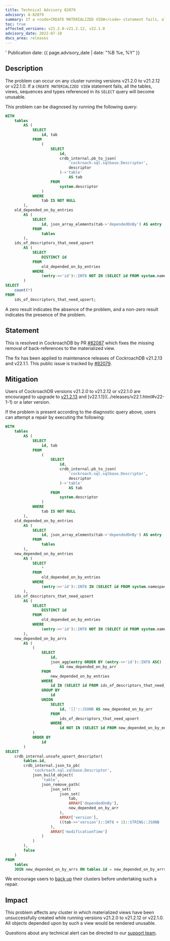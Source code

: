 ```yaml
---
title: Technical Advisory 82079
advisory: A-82079
summary: If a <code>CREATE MATERIALIZED VIEW</code> statement fails, all objects referenced in its <code>SELECT</code> query wil be unusable.
toc: true
affected_versions: v21.2.0-v21.2.12, v22.1.0
advisory_date: 2022-07-18
docs_area: releases
---
```

'
Publication date: {{ page.advisory_date | date: "%B %e, %Y" }}

## Description

The problem can occur on any cluster running versions v21.2.0 to v21.2.12 or v22.1.0. If a `CREATE MATERIALIZED VIEW` statement fails, all the tables, views, sequences and types referenced in its `SELECT` query will become unusable.

This problem can be diagnosed by running the following query:

~~~ sql
WITH
	tables
		AS (
			SELECT
				id, tab
			FROM
				(
					SELECT
						id,
						crdb_internal.pb_to_json(
							'cockroach.sql.sqlbase.Descriptor',
							descriptor
						)->'table'
							AS tab
					FROM
						system.descriptor
				)
			WHERE
				tab IS NOT NULL
		),
	old_depended_on_by_entries
		AS (
			SELECT
				id, json_array_elements(tab->'dependedOnBy') AS entry
			FROM
				tables
		),
	ids_of_descriptors_that_need_upsert
		AS (
			SELECT
				DISTINCT id
			FROM
				old_depended_on_by_entries
			WHERE
				(entry->>'id')::INT8 NOT IN (SELECT id FROM system.namespace)
		)
SELECT
	count(*)
FROM
	ids_of_descriptors_that_need_upsert;
~~~

A zero result indicates the absence of the problem, and a non-zero result indicates the presence of the problem.

## Statement

This is resolved in CockroachDB by PR [#82087](https://github.com/cockroachdb/cockroach/pull/82087) which fixes the missing removal of back-references to the materialized view.

The fix has been applied to maintenance releases of CockroachDB v21.2.13 and v22.1.1. This public issue is tracked by [#82079](https://github.com/cockroachdb/cockroach/pull/82079).

## Mitigation

Users of CockroachDB versions v21.2.0 to v21.2.12 or v22.1.0 are encouraged to upgrade to [v21.2.13](../releases/v21.2.html#v21-2-13) and [v22.1.1]((../releases/v22.1.html#v22-1-1) or a later version.

If the problem is present according to the diagnostic query above, users can attempt a repair by executing the following:

~~~ sql
WITH
	tables
		AS (
			SELECT
				id, tab
			FROM
				(
					SELECT
						id,
						crdb_internal.pb_to_json(
							'cockroach.sql.sqlbase.Descriptor',
							descriptor
						)->'table'
							AS tab
					FROM
						system.descriptor
				)
			WHERE
				tab IS NOT NULL
		),
	old_depended_on_by_entries
		AS (
			SELECT
				id, json_array_elements(tab->'dependedOnBy') AS entry
			FROM
				tables
		),
	new_depended_on_by_entries
		AS (
			SELECT
				*
			FROM
				old_depended_on_by_entries
			WHERE
				(entry->>'id')::INT8 IN (SELECT id FROM system.namespace)
		),
	ids_of_descriptors_that_need_upsert
		AS (
			SELECT
				DISTINCT id
			FROM
				old_depended_on_by_entries
			WHERE
				(entry->>'id')::INT8 NOT IN (SELECT id FROM system.namespace)
		),
	new_depended_on_by_arrs
		AS (
			(
				SELECT
					id,
					json_agg(entry ORDER BY (entry->>'id')::INT8 ASC)
						AS new_depended_on_by_arr
				FROM
					new_depended_on_by_entries
				WHERE
					id IN (SELECT id FROM ids_of_descriptors_that_need_upsert)
				GROUP BY
					id
				UNION
					SELECT
						id, '[]'::JSONB AS new_depended_on_by_arr
					FROM
						ids_of_descriptors_that_need_upsert
					WHERE
						id NOT IN (SELECT id FROM new_depended_on_by_entries)
			)
			ORDER BY
				id
		)
SELECT
	crdb_internal.unsafe_upsert_descriptor(
		tables.id,
		crdb_internal.json_to_pb(
			'cockroach.sql.sqlbase.Descriptor',
			json_build_object(
				'table',
				json_remove_path(
					json_set(
						json_set(
							tab,
							ARRAY['dependedOnBy'],
							new_depended_on_by_arr
						),
						ARRAY['version'],
						((tab->>'version')::INT8 + 1)::STRING::JSONB
					),
					ARRAY['modificationTime']
				)
			)
		),
		false
	)
FROM
	tables
	JOIN new_depended_on_by_arrs ON tables.id = new_depended_on_by_arrs.id;
~~~

We encourage users to [back up](../{{site.versions["stable"]}}/backup-and-restore-overview.html) their clusters before undertaking such a repair.

## Impact

This problem affects any cluster in which materialized views have been unsuccessfully created while running versions v21.2.0 to v21.2.12 or v22.1.0. All objects depended upon by such a view would be rendered unusable.

Questions about any technical alert can be directed to our [support team](https://support.cockroachlabs.com/).
